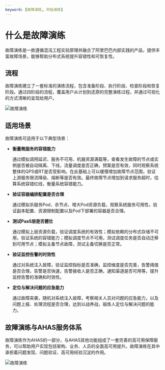 ```yaml
---
keyword: [故障演练, 开始演练]
---
```


# 什么是故障演练

故障演练是一款遵循混沌工程实验原理并融合了阿里巴巴内部实践的产品，提供丰富故障场景，能够帮助分布式系统提升容错性和可恢复性。

## 流程

故障演练建立了一套标准的演练流程，包含准备阶段、执行阶段、检查阶段和恢复阶段。通过四阶段的流程，覆盖用户从计划到还原的完整演练过程，并通过可视化的方式清晰的呈现给用户。

![故障演练](https://static-aliyun-doc.oss-accelerate.aliyuncs.com/assets/img/zh-CN/8418029951/p134136.png)

## 适用场景

故障演练可适用于以下典型场景：

-   **衡量微服务的容错能力**

    通过模拟调用延迟、服务不可用、机器资源满载等，查看发生故障的节点或实例是否被自动隔离、下线，流量调度是否正确，预案是否有效，同时观察系统整体的QPS或RT是否受影响。在此基础上可以缓慢增加故障节点范围，验证上游服务限流降级、熔断等是否有效。最终故障节点增加到请求服务超时，估算系统容错红线，衡量系统容错能力。

-   **验证容器编排配置是否合理**

    通过模拟杀服务Pod、杀节点、增大Pod资源负载，观察系统服务可用性，验证副本配置、资源限制配置以及Pod下部署的容器是否合理。

-   **测试PaaS层是否健壮**

    通过模拟上层资源负载，验证调度系统的有效性；模拟依赖的分布式存储不可用，验证系统的容错能力；模拟调度节点不可用，测试调度任务是否自动迁移到可用节点；模拟主备节点故障，测试主备切换是否正常。

-   **验证监控告警的时效性**

    通过对系统注入故障，验证监控指标是否准确，监控维度是否完善，告警阈值是否合理，告警是否快速，告警接收人是否正确，通知渠道是否可用等，提升监控告警的准确和时效性。

-   **定位与解决问题的应急能力**

    通过故障突袭，随机对系统注入故障，考察相关人员对问题的应急能力，以及问题上报、处理流程是否合理，达到以战养战，锻炼人定位与解决问题的能力。


## 故障演练与AHAS服务体系

故障演练作为AHAS的一部分，与AHAS其他功能组成了一套完善的高可用保障服务，可以帮助用户实现包括架构、业务、人员的全面高可用提升。故障演练在其中承担着问题发现、问题验证、高可用经验沉淀的作用。

![故障演练](https://static-aliyun-doc.oss-accelerate.aliyuncs.com/assets/img/zh-CN/8418029951/p148099.png)

